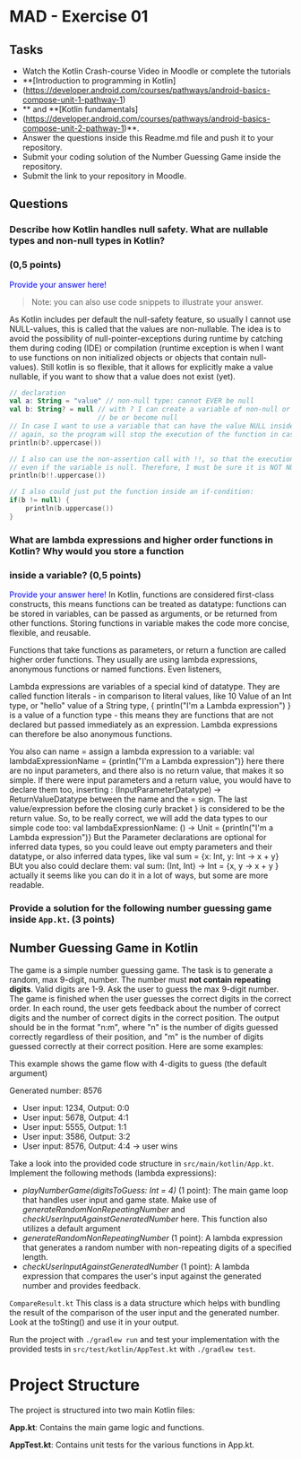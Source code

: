 # MAD - Exercise 01
## Tasks
* Watch the Kotlin Crash-course Video in Moodle or complete the tutorials 
* **[Introduction to programming in Kotlin]
* (https://developer.android.com/courses/pathways/android-basics-compose-unit-1-pathway-1)
* ** and **[Kotlin fundamentals]
* (https://developer.android.com/courses/pathways/android-basics-compose-unit-2-pathway-1)**.
* Answer the questions inside this Readme.md file and push it to your repository.
* Submit your coding solution of the Number Guessing Game inside the repository.
* Submit the link to your repository in Moodle.

## Questions
### Describe how Kotlin handles null safety. What are nullable types and non-null types in Kotlin? 
### (0,5 points)

<span style="color:blue">Provide your answer here! </span>
> Note: you can also use code snippets to illustrate your answer. 

As Kotlin includes per default the null-safety feature, so usually I cannot use NULL-values, this is 
called that the values are non-nullable. The idea is to avoid the possibility of 
null-pointer-exceptions during runtime by catching them during coding (IDE) or compilation 
(runtime exception is when I want to use functions on non initialized objects or objects that 
contain null-values). Still kotlin is so flexible, that it allows for explicitly make a value 
nullable, if you want to show that a value does not exist (yet). 

```kotlin 
// declaration
val a: String = "value" // non-null type: cannot EVER be null
val b: String? = null // with ? I can create a variable of non-null or null type, so that it also can 
                      // be or become null
// In case I want to use a variable that can have the value NULL inside a function, I must use the ?
// again, so the program will stop the execution of the function in case the variable is null:
println(b?.uppercase())

// I also can use the non-assertion call with !!, so that the execution of the function is forced 
// even if the variable is null. Therefore, I must be sure it is NOT NULL, else the program crashes:
println(b!!.uppercase())

// I also could just put the function inside an if-condition:
if(b != null) {
    println(b.uppercase())
}
```

### What are lambda expressions and higher order functions in Kotlin? Why would you store a function 
### inside a variable? (0,5 points)

<span style="color:blue">Provide your answer here!</span>
In Kotlin, functions are considered first-class constructs, this means functions can be treated as
datatype: functions can be stored in variables, can be passed as arguments, or be returned from 
other functions. Storing functions in variable makes the code more concise, flexible, and reusable.

Functions that take functions as parameters, or return a function are called higher order functions. 
They usually are using lambda expressions, anonymous functions or named functions. Even listeners, 

Lambda expressions are variables of a special kind of datatype. They are called function literals -
in comparison to literal values, like 10 Value of an Int type, or "hello" value of a String type,
{ println("I'm a Lambda expression") } is a value of a function type - this means 
they are functions that are not declared but passed immediately as an expression. Lambda expressions
can therefore be also anonymous functions.

You also can name = assign a lambda expression to a variable:
val lambdaExpressionName = {println("I'm a Lambda expression")}
here there are no input parameters, and there also is no return value, that makes it so simple. If
there were input parameters and a return value, you would have to declare them too, inserting
: (InputParameterDatatype) -> ReturnValueDatatype between the name and the = sign. The last 
value/expression before the closing curly bracket } is considered to be the return value. 
So, to be really correct, we will add the data types to our simple code too: 
val lambdaExpressionName: () -> Unit = {println("I'm a Lambda expression")}
But the Parameter declarations are optional for inferred data types, so you could leave out empty 
parameters and their datatype, or also inferred data types, like val sum = {x: Int, y: Int -> x + y}
BUt you also could declare them: val sum: (Int, Int) -> Int =  {x, y -> x + y } actually it seems
like you can do it in a lot of ways, but some are more readable. 

### Provide a solution for the following number guessing game inside `App.kt`. (3 points)

## Number Guessing Game in Kotlin
The game is a simple number guessing game. The task is to generate a random, max 9-digit, number. 
The number must **not contain repeating digits**. Valid digits are 1-9.
Ask the user to guess the max 9-digit number. The game is finished when the user guesses the 
correct digits in the correct order.
In each round, the user gets feedback about the number of correct digits and the number of correct 
digits in the correct position.
The output should be in the format "n:m", where "n" is the number of digits guessed correctly 
regardless of their position, and "m" is the number of digits guessed correctly at their correct 
position. Here are some examples:

This example shows the game flow with 4-digits to guess (the default argument)

Generated number: 8576
-	User input: 1234, Output: 0:0
-	User input: 5678, Output: 4:1
-	User input: 5555, Output: 1:1
-	User input: 3586, Output: 3:2
-	User input: 8576, Output: 4:4 -> user wins

Take a look into the provided code structure in `src/main/kotlin/App.kt`. Implement the following 
methods (lambda expressions):
- _playNumberGame(digitsToGuess: Int = 4)_ (1 point): The main game loop that handles user input 
    and game state. Make use of _generateRandomNonRepeatingNumber_ and 
   _checkUserInputAgainstGeneratedNumber_ here. This function also utilizes a default argument 
- _generateRandomNonRepeatingNumber_ (1 point): A lambda expression that generates a random number 
   with non-repeating digits of a specified length.
- _checkUserInputAgainstGeneratedNumber_ (1 point): A lambda expression that compares the user's 
   input against the generated number and provides feedback.

``CompareResult.kt`` This class is a data structure which helps with bundling the result of the 
comparison of the user input and the generated number. Look at the toSting() and use it in your 
output.

Run the project with `./gradlew run` and test your implementation with the provided tests 
in `src/test/kotlin/AppTest.kt` with `./gradlew test`.

# Project Structure
The project is structured into two main Kotlin files:

**App.kt**: Contains the main game logic and functions.

**AppTest.kt**: Contains unit tests for the various functions in App.kt.

